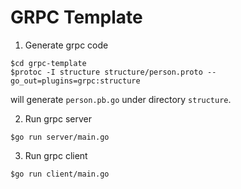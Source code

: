 # GRPC Template

1. Generate grpc code

```
$cd grpc-template
$protoc -I structure structure/person.proto --go_out=plugins=grpc:structure
```
will generate `person.pb.go` under directory `structure`.

2. Run grpc server

```
$go run server/main.go
```

3. Run grpc client

```
$go run client/main.go
```
